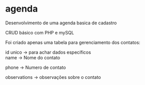 # agenda
Desenvolvimento de uma agenda basica de cadastro

CRUD básico com PHP e mySQL

Foi criado apenas uma tabela para gerenciamento dos contatos:

id unico -> para achar dados específicos<br/>
name -> Nome do contato

phone -> Numero de contato

observations -> observações sobre o contato
